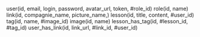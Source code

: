 user(id, email, login, password, avatar_url, token, #role_id)
role(id, name)
link(id, compagnie_name, picture_name,)
lesson(id, title, content, #user_id)
tag(id, name, #image_id)
image(id, name)
lesson_has_tag(id, #lesson_id, #tag_id)
user_has_link(id, link_url, #link_id, #user_id)


